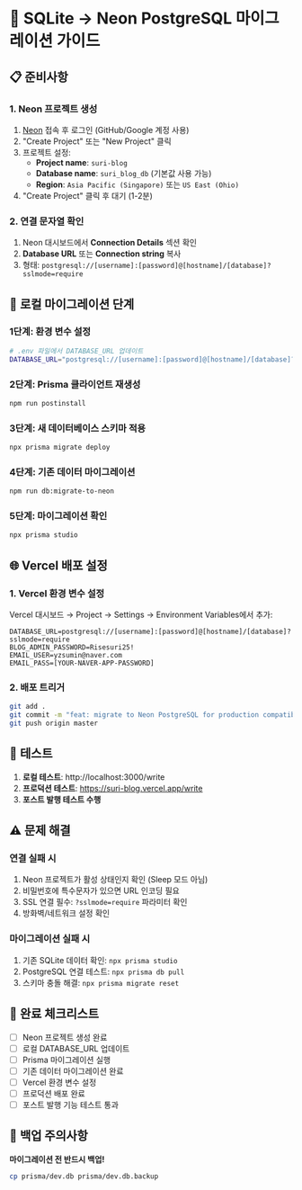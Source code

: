 # 🚀 SQLite → Neon PostgreSQL 마이그레이션 가이드

## 📋 준비사항

### 1. Neon 프로젝트 생성
1. [Neon](https://neon.tech) 접속 후 로그인 (GitHub/Google 계정 사용)
2. "Create Project" 또는 "New Project" 클릭
3. 프로젝트 설정:
   - **Project name**: `suri-blog`
   - **Database name**: `suri_blog_db` (기본값 사용 가능)
   - **Region**: `Asia Pacific (Singapore)` 또는 `US East (Ohio)`
4. "Create Project" 클릭 후 대기 (1-2분)

### 2. 연결 문자열 확인
1. Neon 대시보드에서 **Connection Details** 섹션 확인
2. **Database URL** 또는 **Connection string** 복사
3. 형태: `postgresql://[username]:[password]@[hostname]/[database]?sslmode=require`

## 🔧 로컬 마이그레이션 단계

### 1단계: 환경 변수 설정
```bash
# .env 파일에서 DATABASE_URL 업데이트
DATABASE_URL="postgresql://[username]:[password]@[hostname]/[database]?sslmode=require"
```

### 2단계: Prisma 클라이언트 재생성
```bash
npm run postinstall
```

### 3단계: 새 데이터베이스 스키마 적용
```bash
npx prisma migrate deploy
```

### 4단계: 기존 데이터 마이그레이션
```bash
npm run db:migrate-to-neon
```

### 5단계: 마이그레이션 확인
```bash
npx prisma studio
```

## 🌐 Vercel 배포 설정

### 1. Vercel 환경 변수 설정
Vercel 대시보드 → Project → Settings → Environment Variables에서 추가:

```env
DATABASE_URL=postgresql://[username]:[password]@[hostname]/[database]?sslmode=require
BLOG_ADMIN_PASSWORD=Risesuri25!
EMAIL_USER=yzsumin@naver.com
EMAIL_PASS=[YOUR-NAVER-APP-PASSWORD]
```

### 2. 배포 트리거
```bash
git add .
git commit -m "feat: migrate to Neon PostgreSQL for production compatibility"
git push origin master
```

## 🧪 테스트

1. **로컬 테스트**: http://localhost:3000/write
2. **프로덕션 테스트**: https://suri-blog.vercel.app/write
3. **포스트 발행 테스트 수행**

## ⚠️ 문제 해결

### 연결 실패 시
1. Neon 프로젝트가 활성 상태인지 확인 (Sleep 모드 아님)
2. 비밀번호에 특수문자가 있으면 URL 인코딩 필요
3. SSL 연결 필수: `?sslmode=require` 파라미터 확인
4. 방화벽/네트워크 설정 확인

### 마이그레이션 실패 시
1. 기존 SQLite 데이터 확인: `npx prisma studio`
2. PostgreSQL 연결 테스트: `npx prisma db pull`
3. 스키마 충돌 해결: `npx prisma migrate reset`

## 🎯 완료 체크리스트

- [ ] Neon 프로젝트 생성 완료
- [ ] 로컬 DATABASE_URL 업데이트
- [ ] Prisma 마이그레이션 실행
- [ ] 기존 데이터 마이그레이션 완료
- [ ] Vercel 환경 변수 설정
- [ ] 프로덕션 배포 완료
- [ ] 포스트 발행 기능 테스트 통과

## 🚨 백업 주의사항

**마이그레이션 전 반드시 백업!**
```bash
cp prisma/dev.db prisma/dev.db.backup
```